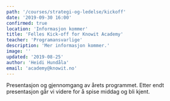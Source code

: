 ```yaml
---
path: '/courses/strategi-og-ledelse/kickoff'
date: '2019-09-30 16:00'
confirmed: true
location: 'Informasjon kommer'
title: 'Felles Kick-off for Knowit Academy'
teacher: 'Programansvarlige'
description: 'Mer informasjon kommer.'
image: ''
updated: '2019-08-25'
author: 'Heidi Hundåla'
email: 'academy@knowit.no'
---
```


Presentasjon og gjennomgang av årets programmet. Etter endt presentasjon går
vi videre for å spise middag og bli kjent.
